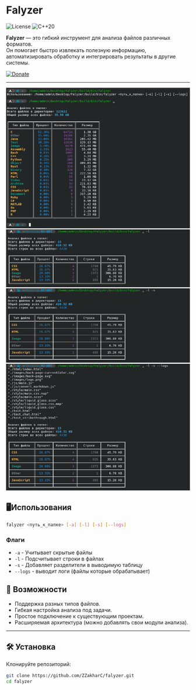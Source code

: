 # Falyzer

![License](https://img.shields.io/badge/License-GPLv3-green)
![C++20](https://img.shields.io/badge/C++-20-red)

**Falyzer** — это гибкий инструмент для анализа файлов различных форматов.  
Он помогает быстро извлекать полезную информацию, автоматизировать обработку и интегрировать результаты в другие системы.

[![Donate](https://img.shields.io/badge/Donate-Поддержать%20проект-007BFF?style=for-the-badge)](https://pay.cloudtips.ru/p/204a4487)

---
![Screenshot](screenshot/a1.png "Screenshot")
![Screenshot](screenshot/a2.png "Screenshot")
![Screenshot](screenshot/a3.png "Screenshot")
![Screenshot](screenshot/a4.png "Screenshot")


## 🖥️Использования
```bash
falyzer <путь_к_папке> [-a] [-l] [-s] [--logs]
```
### Флаги
- `-a` - Учитывает скрытые файлы
- `-l` - Подсчитывает строки в файлах
- `-s` - Добавляет разделители в выводимую таблицу
- `--logs` - выводит логи (файлы которые обрабатывает)

## 🚀 Возможности
- Поддержка разных типов файлов.
- Гибкая настройка анализа под задачи.
- Простое подключение к существующим проектам.
- Расширяемая архитектура (можно добавлять свои модули анализа).

---

## 🛠 Установка
Клонируйте репозиторий:
```bash
git clone https://github.com/ZZakharC/falyzer.git
cd falyzer
